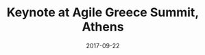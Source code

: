 ---
layout: default
date: 2017-09-22
title: Keynote at Agile Greece Summit, Athens
link: "http://agilesummit.gr/"
---